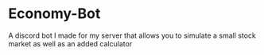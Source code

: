 # Economy-Bot
A discord bot I made for my server that allows you to simulate a small stock market as well as an added calculator
